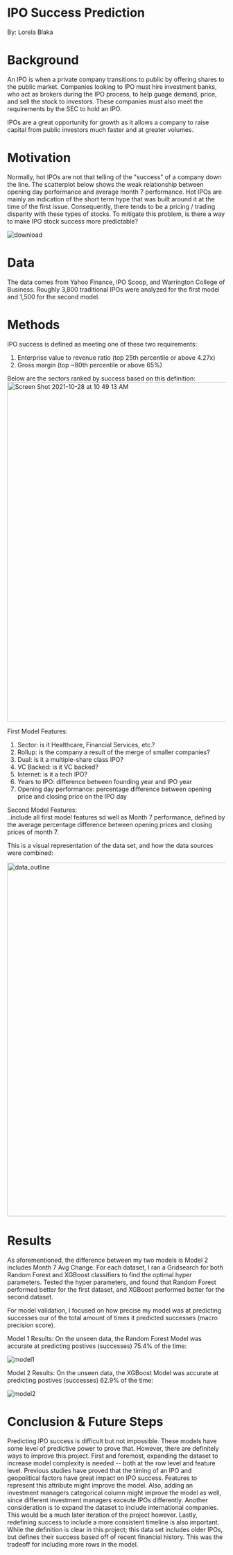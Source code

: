 # IPO Success Prediction
By: Lorela Blaka


# Background


An IPO is when a private company transitions to public by offering shares to the public market. Companies looking to IPO must hire investment banks, who act as brokers during the IPO process, to help guage demand, price, and sell the stock to investors. These companies must also meet the requirements by the SEC to hold an IPO. 

IPOs are a great opportunity for growth as it allows a company to raise capital from public investors much faster and at greater volumes. 


# Motivation
Normally, hot IPOs are not that telling of the "success" of a company down the line. The scatterplot below shows the weak relationship between opening day performance and average month 7 performance. Hot IPOs are mainly an indication of the short term hype that was built around it at the time of the first issue. Consequently, there tends to be a pricing / trading disparity with these types of stocks. To mitigate this problem, is there a way to make IPO stock success more predictable? 

![download](https://user-images.githubusercontent.com/59107548/139280040-e9b78f4a-69e4-4afd-a5dc-c48c63c584a5.png)


# Data  
The data comes from Yahoo Finance, IPO Scoop, and Warrington College of Business. Roughly 3,800 traditional IPOs were analyzed for the first model and 1,500 for the second model. 


# Methods 

IPO success is defined as meeting one of these two requirements:
1. Enterprise value to revenue ratio (top 25th percentile or above 4.27x)
2. Gross margin (top ~80th percentile or above 65%)

Below are the sectors ranked by success based on this definition: 
<img width="782" alt="Screen Shot 2021-10-28 at 10 49 13 AM" src="https://user-images.githubusercontent.com/59107548/139280722-6c373da2-4d78-4d36-b7ba-97b739ba2542.png">

First Model Features:
1. Sector:  is it Healthcare, Financial Services, etc.?
2. Rollup: is the company a result of the merge of smaller companies?
3. Dual: is it a multiple-share class IPO?
4. VC Backed: is it VC backed? 
5. Internet: is it a tech IPO?
6. Years to IPO: difference between founding year and IPO year
7. Opening day performance: percentage difference between opening price and closing price on the IPO day

Second Model Features:
<br> ..include all first model features sd well as Month 7 performance, defined by the average percentage difference between opening prices and closing prices of month 7. 

This is a visual representation of the data set, and how the data sources were combined: 

<img width="815" alt="data_outline" src="https://user-images.githubusercontent.com/59107548/139172469-e1ed96b5-413e-4db5-997f-49471bd2ce03.png">



# Results

As aforementioned, the difference between my two models is Model 2 includes Month 7 Avg Change. For each dataset, I ran a Gridsearch for both Random Forest and XGBoost classifiers to find the optimal hyper parameters. Tested the hyper parameters, and found that Random Forest performed better for the first dataset, and XGBoost performed better for the second dataset. 

For model validation, I focused on how precise my model was at predicting successes our of the total amount of times it predicted successes (macro precision score). 

Model 1 Results: 
On the unseen data, the Random Forest Model was accurate at predicting postives (successes) 75.4% of the time: 

![model1](https://user-images.githubusercontent.com/59107548/139172606-c3d5e797-a978-4555-952e-64f5beed3b36.png)

Model 2 Results: 
On the unseen data, the XGBoost Model was accurate at predicting postives (successes) 62.9% of the time: 

![model2](https://user-images.githubusercontent.com/59107548/139172623-ff6b4bda-debb-45e5-845e-0fd03547a89f.png)

# Conclusion & Future Steps
Predicting IPO success is difficult but not impossible. These models have some level of predictive power to prove that. However, there are definitely ways to improve this project. First and foremost, expanding the dataset to increase model complexity is needed -- both at the row level and feature level. Previous studies have proved that the timing of an IPO and geopolitical factors have great impact on IPO success. Features to represent this attribute might improve the model. Also, adding an investment managers categorical column might improve the model as well, since different investment managers exceute IPOs differently. Another consideration is to expand the dataset to include international companies. This would be a much later iteration of the project however. Lastly, redefining success to include a more consistent timeline is also important. While the definition is clear in this project; this data set includes older IPOs, but defines their success based off of recent financial history. This was the tradeoff for including more rows in the model.  




